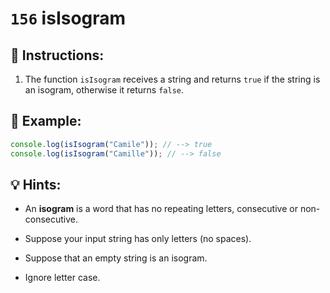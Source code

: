 # `156` isIsogram

## 📝 Instructions:

1. The function `isIsogram` receives a string and returns `true` if the string is an isogram, otherwise it returns `false`.

## 📎 Example:

```js
console.log(isIsogram("Camile")); // --> true
console.log(isIsogram("Camille")); // --> false
```

## 💡 Hints:

+ An **isogram** is a word that has no repeating letters, consecutive or non-consecutive. 

+ Suppose your input string has only letters (no spaces).

+ Suppose that an empty string is an isogram.

+ Ignore letter case.
